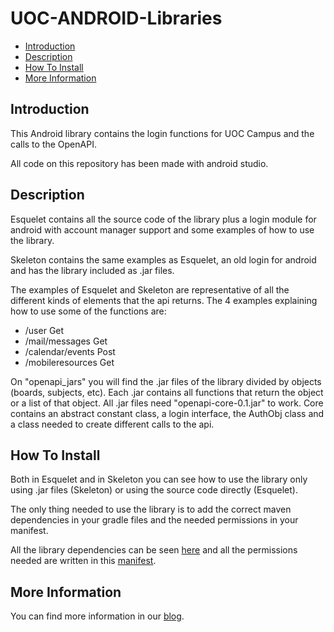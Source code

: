 UOC-ANDROID-Libraries
=====================

* [Introduction](#introduction)
* [Description](#description)
* [How To Install](#how-to-install)
* [More Information](#more-information)

## Introduction

This Android library contains the login functions for UOC Campus and the calls to the OpenAPI.

All code on this repository has been made with android studio.

## Description

Esquelet contains all the source code of the library plus a login module for android with account manager support and some examples of how to use the library.

Skeleton contains the same examples as Esquelet, an old login for android and has the library included as .jar files.

The examples of Esquelet and Skeleton are representative of all the different kinds of elements that the api returns. The 4 examples explaining how to use some of the functions are: 

* /user Get
* /mail/messages Get
* /calendar/events Post
* /mobileresources Get

On "openapi_jars" you will find the .jar files of the library divided by objects (boards, subjects, etc). Each .jar contains all functions that return the object or a list of that object.  All .jar files need "openapi-core-0.1.jar" to work. Core contains an abstract constant class, a login interface, the AuthObj class and a class needed to create different calls to the api.

## How To Install

Both in Esquelet and in Skeleton you can see how to use the library only using .jar files (Skeleton) or using the source code directly (Esquelet).

The only thing needed to use the library is to add the correct maven dependencies in your gradle files and the needed permissions in your manifest.

All the library dependencies can be seen [here][Dependencies] and all the permissions needed are written in this [manifest][Manifest].

## More Information

You can find more information in our [blog][OpenApi].

[OpenApi]: http://open-api.uoc.edu/documentacio/uoc-public-api/
[Dependencies]: https://github.com/UOC/UOC-ANDROID-Libraries/blob/master/Skeleton/app/build.gradle
[Manifest]:https://github.com/UOC/UOC-ANDROID-Libraries/blob/master/Skeleton/app/src/main/AndroidManifest.xml
